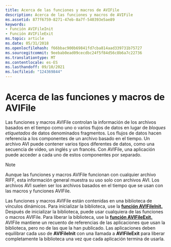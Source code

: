 ```yaml
---
title: Acerca de las funciones y macros de AVIFile
description: Acerca de las funciones y macros de AVIFile
ms.assetid: 877f6759-8271-47eb-8a7f-540393e5ae89
keywords:
- Función AVIFileInit
- Función AVIFileExit
ms.topic: article
ms.date: 05/31/2018
ms.openlocfilehash: f66bbac900b69841fd7cba814aad339731b75727
ms.sourcegitcommit: 9eebab0ead09cecdbc24f5f84d56c8b6a7c22736
ms.translationtype: MT
ms.contentlocale: es-ES
ms.lasthandoff: 09/10/2021
ms.locfileid: "124369844"
---
```

# <a name="about-avifile-functions-and-macros"></a>Acerca de las funciones y macros de AVIFile

Las funciones y macros AVIFile controlan la información de los archivos basados en el tiempo como uno o varios flujos de datos en lugar de *bloques etiquetados* de datos denominados fragmentos. Los flujos de datos hacen referencia a los componentes de un archivo basado en el tiempo. Un archivo AVI puede contener varios tipos diferentes de datos, como una secuencia de vídeo, un inglés y un francés. Con AVIFile, una aplicación puede acceder a cada uno de estos componentes por separado.

> [!Note]  
> Aunque las funciones y macros AVIFile funcionan con cualquier archivo RIFF, esta información general muestra su uso solo con archivos AVI. Los archivos AVI suelen ser los archivos basados en el tiempo que se usan con las macros y funciones AVIFile.

 

Las funciones y macros AVIFile están contenidas en una biblioteca de vínculos dinámicos. Para inicializar la biblioteca, use la [**función AVIFileInit.**](/windows/desktop/api/Vfw/nf-vfw-avifileinit) Después de inicializar la biblioteca, puede usar cualquiera de las funciones o macros AVIFile. Para liberar la biblioteca, use la [**función AVIFileExit.**](/windows/desktop/api/Vfw/nf-vfw-avifileexit) AVIFile mantiene un recuento de referencias de las aplicaciones que usan la biblioteca, pero no de las que la han publicado. Las aplicaciones deben equilibrar cada uso de **AVIFileInit** con una llamada a **AVIFileExit** para liberar completamente la biblioteca una vez que cada aplicación termina de usarla.

 

 




